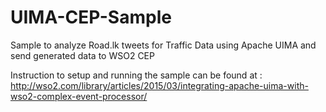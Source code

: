 # UIMA-CEP-Sample
Sample to analyze Road.lk tweets for Traffic Data using Apache UIMA and send generated data to WSO2 CEP

Instruction to setup and running the sample can be found at : http://wso2.com/library/articles/2015/03/integrating-apache-uima-with-wso2-complex-event-processor/
